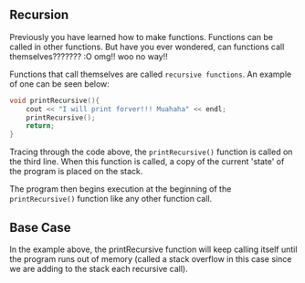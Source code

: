 Recursion
---

Previously you have learned how to make functions. 
Functions can be called in other functions. 
But have you ever wondered, can functions call themselves??????? :O omg!! woo no way!!

Functions that call themselves are called `recursive functions`. 
An example of one can be seen below:

```c++
void printRecursive(){
    cout << "I will print forver!!! Muahaha" << endl;
    printRecursive();
    return;
}
```

Tracing through the code above, the `printRecursive()` function is called on the third line.
When this function is called, a copy of the current 'state' of the program is placed on the stack.

The program then begins execution at the beginning of the `printRecursive()` function like any other function call.

Base Case
---
In the example above, the printRecursive function will keep calling itself until the program runs out of memory
(called a stack overflow in this case since we are adding to the stack each recursive call).

